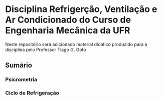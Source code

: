 # Disciplina Refrigerção, Ventilação e Ar Condicionado do Curso de Engenharia Mecânica da UFR
Neste repositório será adicionado material didático produzido para a disciplina pelo Professor Tiago G. Goto

## Sumário

### Psicrometria

### Ciclo de Refrigeração
